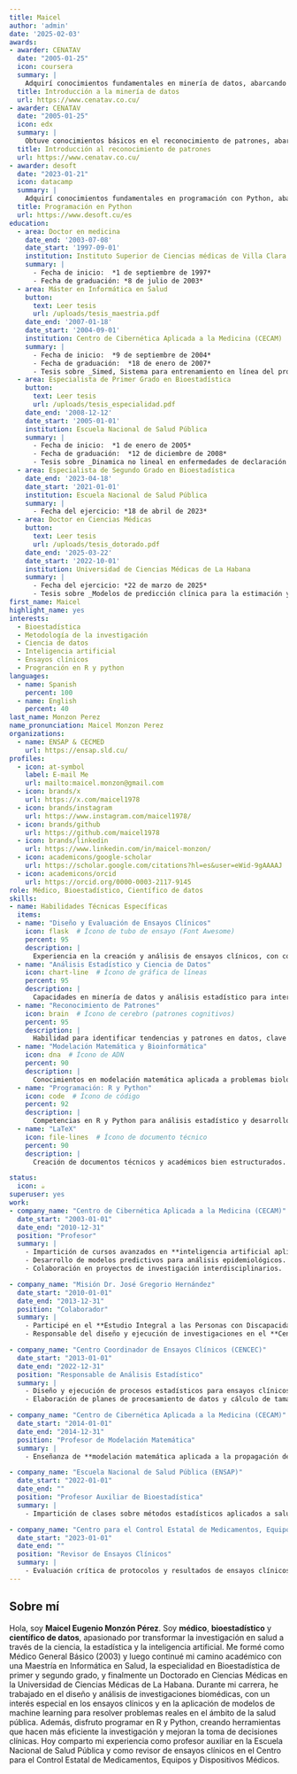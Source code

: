 ```yaml
---
title: Maicel
author: 'admin'
date: '2025-02-03'
awards:
- awarder: CENATAV
  date: "2005-01-25"
  icon: coursera
  summary: |
    Adquirí conocimientos fundamentales en minería de datos, abarcando la identificación de patrones y tendencias en grandes volúmenes de información. Me familiaricé con las tendencias tecnológicas clave que impulsan el aprendizaje profundo, incluyendo técnicas de clasificación supervisada (árboles de decisión, K-NN) y agrupamiento (K-Means, DBScan). Desarrollé habilidades en la construcción, entrenamiento y aplicación de modelos de redes bayesianas, utilizando métricas como precisión, exhaustividad (recall) y F1-score para evaluar su rendimiento. Finalmente, apliqué estas técnicas en proyectos personales, utilizando R y Python para análisis avanzados.
  title: Introducción a la minería de datos
  url: https://www.cenatav.co.cu/
- awarder: CENATAV
  date: "2005-01-25"
  icon: edx
  summary: |
    Obtuve conocimientos básicos en el reconocimiento de patrones, abarcando la clasificación de patrones por funciones de distancia y similitud, así como técnicas de clasificación no paramétricas. Me familiaricé con la selección y extracción de características, el diseño de funciones discriminantes lineales y los conceptos básicos de probabilidad aplicados al campo. Desarrollé habilidades en el aprendizaje no supervisado y el agrupamiento, explorando algoritmos como K-medias, LBG e Isodata. Finalmente, comprendí los fundamentos del reconocimiento de patrones sintácticos, incluyendo la teoría de lenguajes formales y las gramáticas de reconocimiento.
  title: Introducción al reconocimiento de patrones
  url: https://www.cenatav.co.cu/
- awarder: desoft
  date: "2023-01-21"
  icon: datacamp
  summary: |
    Adquirí conocimientos fundamentales en programación con Python, abarcando la sintaxis básica del lenguaje, operadores, estructuras de control y otros recursos esenciales. Me familiaricé con el uso de estructuras de datos como cadenas, listas, tuplas, conjuntos y diccionarios, y aprendí a manipularlas eficientemente. Desarrollé habilidades en la organización modular del código utilizando funciones, clases, módulos y paquetes, así como en la implementación de programas bajo el paradigma orientado a objetos. Finalmente, adquirí experiencia en el tratamiento de errores y excepciones en Python, lo que me permite desarrollar aplicaciones más robustas y confiables.
  title: Programación en Python
  url: https://www.desoft.cu/es
education:
  - area: Doctor en medicina
    date_end: '2003-07-08'
    date_start: '1997-09-01'
    institution: Instituto Superior de Ciencias médicas de Villa Clara
    summary: |
      - Fecha de inicio:  *1 de septiembre de 1997*
      - Fecha de graduación: *8 de julio de 2003*
  - area: Máster en Informática en Salud
    button:
      text: Leer tesis
      url: /uploads/tesis_maestria.pdf
    date_end: '2007-01-18'
    date_start: '2004-09-01'
    institution: Centro de Cibernética Aplicada a la Medicina (CECAM)
    summary: |
      - Fecha de inicio:  *9 de septiembre de 2004*
      - Fecha de graduación:  *18 de enero de 2007*
      - Tesis sobre _Simed, Sistema para entrenamiento en línea del proceso de atención médica mediante simulaciones de casos._ Supervisada por [Prof Luis Corona].
  - area: Especialista de Primer Grado en Bioestadística
    button:
      text: Leer tesis
      url: /uploads/tesis_especialidad.pdf  
    date_end: '2008-12-12'
    date_start: '2005-01-01'
    institution: Escuela Nacional de Salud Pública
    summary: |
      - Fecha de inicio:  *1 de enero de 2005*
      - Fecha de graduación:  *12 de diciembre de 2008*    
      - Tesis sobre _Dinamica no lineal en enfermedades de declaración obligatorias_. Supervisada por [Prof Herdandez Cáceres].
  - area: Especialista de Segundo Grado en Bioestadística
    date_end: '2023-04-18'
    date_start: '2021-01-01'
    institution: Escuela Nacional de Salud Pública
    summary: |
      - Fecha del ejercicio: *18 de abril de 2023*
  - area: Doctor en Ciencias Médicas
    button:
      text: Leer tesis
      url: /uploads/tesis_dotorado.pdf 
    date_end: '2025-03-22'
    date_start: '2022-10-01'
    institution: Universidad de Ciencias Médicas de La Habana
    summary: |
      - Fecha del ejercicio: *22 de marzo de 2025*
      - Tesis sobre _Modelos de predicción clínica para la estimación y clasificación del riesgo de muerte con COVID-19_. Supervisada por [Prof Lisset Sánchez]
first_name: Maicel
highlight_name: yes
interests:
  - Bioestadística
  - Metodología de la investigación
  - Ciencia de datos
  - Inteligencia artificial
  - Ensayos clínicos
  - Progranción en R y python
languages:
  - name: Spanish
    percent: 100
  - name: English
    percent: 40
last_name: Monzon Perez
name_pronunciation: Maicel Monzon Perez
organizations:
  - name: ENSAP & CECMED
    url: https://ensap.sld.cu/
profiles:
  - icon: at-symbol
    label: E-mail Me
    url: mailto:maicel.monzon@gmail.com
  - icon: brands/x
    url: https://x.com/maicel1978
  - icon: brands/instagram
    url: https://www.instagram.com/maicel1978/
  - icon: brands/github
    url: https://github.com/maicel1978
  - icon: brands/linkedin
    url: https://www.linkedin.com/in/maicel-monzon/
  - icon: academicons/google-scholar
    url: https://scholar.google.com/citations?hl=es&user=eWid-9gAAAAJ
  - icon: academicons/orcid
    url: https://orcid.org/0000-0003-2117-9145
role: Médico, Bioestadístico, Científico de datos
skills:
- name: Habilidades Técnicas Específicas
  items:
  - name: "Diseño y Evaluación de Ensayos Clínicos"
    icon: flask  # Ícono de tubo de ensayo (Font Awesome)
    percent: 95
    description: |
      Experiencia en la creación y análisis de ensayos clínicos, con comprensión profunda de metodologías de investigación médica.
  - name: "Análisis Estadístico y Ciencia de Datos"
    icon: chart-line  # Ícono de gráfica de líneas
    percent: 95
    description: |
      Capacidades en minería de datos y análisis estadístico para interpretar datos complejos en investigaciones médicas.
  - name: "Reconocimiento de Patrones"
    icon: brain  # Ícono de cerebro (patrones cognitivos)
    percent: 95
    description: |
      Habilidad para identificar tendencias y patrones en datos, clave para análisis epidemiológicos.
  - name: "Modelación Matemática y Bioinformática"
    icon: dna  # Ícono de ADN
    percent: 90
    description: |
      Conocimientos en modelación matemática aplicada a problemas biológicos y epidemiológicos.
  - name: "Programación: R y Python"
    icon: code  # Ícono de código
    percent: 92
    description: |
      Competencias en R y Python para análisis estadístico y desarrollo de software en salud.
  - name: "LaTeX"
    icon: file-lines  # Ícono de documento técnico
    percent: 90
    description: |
      Creación de documentos técnicos y académicos bien estructurados.

status:
  icon: ☕️
superuser: yes
work:
- company_name: "Centro de Cibernética Aplicada a la Medicina (CECAM)"
  date_start: "2003-01-01"
  date_end: "2010-12-31"
  position: "Profesor"
  summary: |
    - Impartición de cursos avanzados en **inteligencia artificial aplicada a ciencias de la salud**.
    - Desarrollo de modelos predictivos para análisis epidemiológicos.
    - Colaboración en proyectos de investigación interdisciplinarios.

- company_name: "Misión Dr. José Gregorio Hernández"
  date_start: "2010-01-01"
  date_end: "2013-12-31"
  position: "Colaborador"
  summary: |
    - Participé en el **Estudio Integral a las Personas con Discapacidad en Venezuela**.
    - Responsable del diseño y ejecución de investigaciones en el **Centro Nacional de Genética**.

- company_name: "Centro Coordinador de Ensayos Clínicos (CENCEC)"
  date_start: "2013-01-01"
  date_end: "2022-12-31"
  position: "Responsable de Análisis Estadístico"
  summary: |
    - Diseño y ejecución de procesos estadísticos para ensayos clínicos.
    - Elaboración de planes de procesamiento de datos y cálculo de tamaños de muestra.

- company_name: "Centro de Cibernética Aplicada a la Medicina (CECAM)"
  date_start: "2014-01-01"
  date_end: "2014-12-31"
  position: "Profesor de Modelación Matemática"
  summary: |
    - Enseñanza de **modelación matemática aplicada a la propagación de epidemias**.

- company_name: "Escuela Nacional de Salud Pública (ENSAP)"
  date_start: "2022-01-01"
  date_end: ""
  position: "Profesor Auxiliar de Bioestadística"
  summary: |
    - Impartición de clases sobre métodos estadísticos aplicados a salud pública.

- company_name: "Centro para el Control Estatal de Medicamentos, Equipos y Dispositivos Médicos (CECMED)"
  date_start: "2023-01-01"
  date_end: ""
  position: "Revisor de Ensayos Clínicos"
  summary: |
    - Evaluación crítica de protocolos y resultados de ensayos clínicos.
---
```


## Sobre mí

Hola, soy **Maicel Eugenio Monzón Pérez**. Soy **médico**, **bioestadístico** y **científico de datos**, apasionado por transformar la investigación en salud a través de la ciencia, la estadística y la inteligencia artificial. 
Me formé como Médico General Básico (2003) y luego continué mi camino académico con una Maestría en Informática en Salud, la especialidad en Bioestadística de primer y segundo grado, y finalmente un Doctorado en Ciencias Médicas en la Universidad de Ciencias Médicas de La Habana.
Durante mi carrera, he trabajado en el diseño y análisis de investigaciones biomédicas, con un interés especial en los ensayos clínicos y en la aplicación de modelos de machine learning para resolver problemas reales en el ámbito de la salud pública.
Además, disfruto programar en R y Python, creando herramientas que hacen más eficiente la investigación y mejoran la toma de decisiones clínicas. Hoy comparto mi experiencia como profesor auxiliar en la Escuela Nacional de Salud Pública y como revisor de ensayos clínicos en el Centro para el Control Estatal de Medicamentos, Equipos y Dispositivos Médicos.
